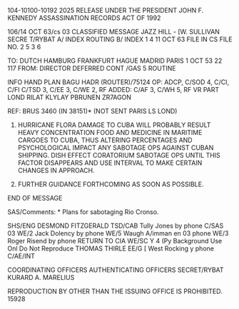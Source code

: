 104-10100-10192 2025 RELEASE UNDER THE PRESIDENT JOHN F. KENNEDY ASSASSINATION RECORDS ACT OF 1992

106/14 OCT 63/cs 03 CLASSIFIED MESSAGE
JAZZ HILL - [W. SULLIVAN SECRE T/RYBAT
A/ INDEX ROUTING
B/ INDEX
1 4
11 OCT 63
FILE IN CS FILE NO. 2 5
3 6

TO: DUTCH HAMBURG FRANKFURT HAGUE MADRID PARIS 1 OCT 53 22 117
FROM: DIRECTOR DEFERRED
CONT /GAS 5 ROUTINE

INFO HAND PLAN BAGU HADR (ROUTER)/75124
OP: ADCP, C/SOD 4, C/CI, C/FI C/TSD 3, C/EE 3, C/WE 2, RF
ADDED: C/AF 3, C/WH 5, RF VR PART LOND
RILAT KLYLAY PBRUNEN ZR7AGON

REF: BRUS 3460 (IN 38151)* (NOT SENT PARIS LS LOND)

1. HURRICANE FLORA DAMAGE TO CUBA WILL PROBABLY RESULT
HEAVY CONCENTRATION FOOD AND MEDICINE IN MARITIME CARGOES TO
CUBA, THUS ALTERING PERCENTAGES AND PSYCHOLOGICAL IMPACT ANY
SABOTAGE OPS AGAINST CUBAN SHIPPING. DISH EFFECT CORATORIUM
SABOTAGE OPS UNTIL THIS FACTOR DISAPPEARS AND USE INTERVAL TO
MAKE CERTAIN CHANGES IN APPROACH.

2. FURTHER GUIDANCE FORTHCOMING AS SOON AS POSSIBLE.

END OF MESSAGE

SAS/Comments: * Plans for sabotaging Rio Cronso.

SHS/ENG
DESMOND FITZGERALD TSD/CAB Tully Jones by phone
C/SAS 03 WE/2 Jack Dolency by phone
WE/5 Waugh A/imman en
03 phone
WE/3 Roger Risend by phone RETURN TO CIA
WE/SC Y 4 (Py Background Use Onl
Do Not Reproduce
THOMAS THIRLE EE/G [ West Rocking y phone
C/AE/INT

COORDINATING OFFICERS AUTHENTICATING OFFICERS
SECRET/RYBAT KURARD A. MARELIUS

REPRODUCTION BY OTHER THAN THE ISSUING OFFICE IS PROHIBITED. 15928
